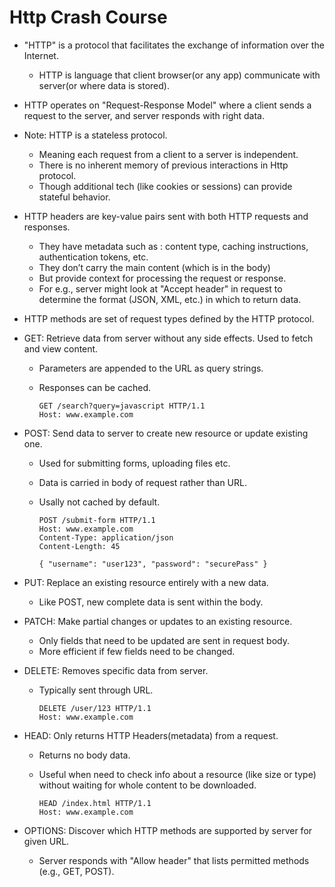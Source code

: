 # Http Crash Course

- "HTTP" is a protocol that facilitates the exchange of information over the Internet.
  - HTTP is language that client browser(or any app) communicate with server(or where data is stored).


- HTTP operates on "Request-Response Model" where a client sends a request to the server, and server responds with right data.


- Note: HTTP is a stateless protocol.
  - Meaning each request from a client to a server is independent.
  - There is no inherent memory of previous interactions in Http protocol.
  - Though additional tech (like cookies or sessions) can provide stateful behavior.


- HTTP headers are key-value pairs sent with both HTTP requests and responses.
  - They have metadata such as : content type, caching instructions, authentication tokens, etc.
  - They don’t carry the main content (which is in the body)
  - But provide context for processing the request or response.
  - For e.g., server might look at "Accept header" in request to determine the format (JSON, XML, etc.) in which to return data.


- HTTP methods are set of request types defined by the HTTP protocol.

- GET: Retrieve data from server without any side effects. Used to fetch and view content.
  - Parameters are appended to the URL as query strings.
  - Responses can be cached.
    
    ```
    GET /search?query=javascript HTTP/1.1
    Host: www.example.com
    ```
 
- POST: Send data to server to create new resource or update existing one.
  - Used for submitting forms, uploading files etc.
  - Data is carried in body of request rather than URL.
  - Usally not cached by default.
    
    ```
    POST /submit-form HTTP/1.1
    Host: www.example.com
    Content-Type: application/json
    Content-Length: 45

    { "username": "user123", "password": "securePass" }
    ```

- PUT: Replace an existing resource entirely with a new data.
  - Like POST, new complete data is sent within the body.


- PATCH: Make partial changes or updates to an existing resource.
  - Only fields that need to be updated are sent in request body.
  - More efficient if few fields need to be changed.


- DELETE: Removes specific data from server.
  - Typically sent through URL.
  
    ```
    DELETE /user/123 HTTP/1.1
    Host: www.example.com
    ```


- HEAD: Only returns HTTP Headers(metadata) from a request.
  - Returns no body data.
  - Useful when need to check info about a resource (like size or type) without waiting for whole content to be downloaded.
    
    ```
    HEAD /index.html HTTP/1.1
    Host: www.example.com
    ```


- OPTIONS: Discover which HTTP methods are supported by server for given URL.
  - Server responds with "Allow header" that lists permitted methods (e.g., GET, POST).
